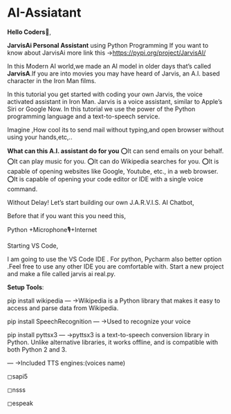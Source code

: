 # AI-Assiatant

**Hello Coders**👋,

**JarvisAi Personal Assistant** using Python Programming
If you want to know about JarvisAi more link this →https://pypi.org/project/JarvisAI/

In this Modern AI world,we made an AI model in older days that’s called **JarvisA**.If you are into movies you may have heard of Jarvis, an A.I. based character in the Iron Man films.

In this tutorial you get started with coding your own Jarvis, the voice activated assistant in Iron Man. Jarvis is a voice assistant, similar to Apple’s Siri or Google Now. In this tutorial we use the power of the Python programming language and a text-to-speech service.

Imagine ,How cool its to send mail without typing,and open browser without using your hands,etc,..

**What can this A.I. assistant do for you**
⭕It can send emails on your behalf.
⭕It can play music for you.
⭕It can do Wikipedia searches for you.
⭕It is capable of opening websites like Google, Youtube, etc., in a web browser.
⭕It is capable of opening your code editor or IDE with a single voice command.

Without Delay! Let’s start building our own J.A.R.V.I.S. AI Chatbot,

Before that if you want this you need this,

Python +Microphone🎙+Internet

Starting VS Code,

I am going to use the VS Code IDE . For python, Pycharm also better option .Feel free to use any other IDE you are comfortable with. Start a new project and make a file called jarvis ai real.py.

**Setup Tools**:

pip install wikipedia — ->Wikipedia is a Python library that makes it easy to access and parse data from Wikipedia.

pip install SpeechRecognition — ->Used to recognize your voice

pip install pyttsx3 — ->pyttsx3 is a text-to-speech conversion library in Python. Unlike alternative libraries, it works offline, and is compatible with both Python 2 and 3.

— ->Included TTS engines:(voices name)

◻sapi5

◻nsss

◻espeak





